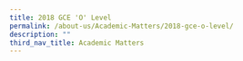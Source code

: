```yaml
---
title: 2018 GCE 'O' Level
permalink: /about-us/Academic-Matters/2018-gce-o-level/
description: ""
third_nav_title: Academic Matters
---
```

